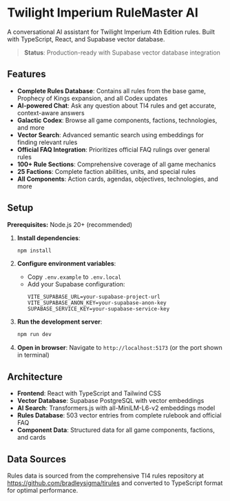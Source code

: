 # Twilight Imperium RuleMaster AI

A conversational AI assistant for Twilight Imperium 4th Edition rules. Built with TypeScript, React, and Supabase vector database.

> **Status**: Production-ready with Supabase vector database integration

## Features

- **Complete Rules Database**: Contains all rules from the base game, Prophecy of Kings expansion, and all Codex updates
- **AI-powered Chat**: Ask any question about TI4 rules and get accurate, context-aware answers
- **Galactic Codex**: Browse all game components, factions, technologies, and more  
- **Vector Search**: Advanced semantic search using embeddings for finding relevant rules
- **Official FAQ Integration**: Prioritizes official FAQ rulings over general rules
- **100+ Rule Sections**: Comprehensive coverage of all game mechanics
- **25 Factions**: Complete faction abilities, units, and special rules
- **All Components**: Action cards, agendas, objectives, technologies, and more

## Setup

**Prerequisites:** Node.js 20+ (recommended)

1. **Install dependencies**:
   ```bash
   npm install
   ```

2. **Configure environment variables**:
   - Copy `.env.example` to `.env.local`
   - Add your Supabase configuration:
     ```
     VITE_SUPABASE_URL=your-supabase-project-url
     VITE_SUPABASE_ANON_KEY=your-supabase-anon-key
     SUPABASE_SERVICE_KEY=your-supabase-service-key
     ```

3. **Run the development server**:
   ```bash
   npm run dev
   ```

4. **Open in browser**:
   Navigate to `http://localhost:5173` (or the port shown in terminal)

## Architecture

- **Frontend**: React with TypeScript and Tailwind CSS
- **Vector Database**: Supabase PostgreSQL with vector embeddings
- **AI Search**: Transformers.js with all-MiniLM-L6-v2 embeddings model
- **Rules Database**: 503 vector entries from complete rulebook and official FAQ
- **Component Data**: Structured data for all game components, factions, and cards

## Data Sources

Rules data is sourced from the comprehensive TI4 rules repository at https://github.com/bradleysigma/tirules and converted to TypeScript format for optimal performance.
